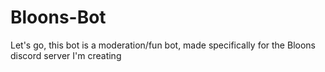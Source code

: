 # Bloons-Bot
Let's go, this bot is a moderation/fun bot, made specifically for the Bloons discord server I'm creating
